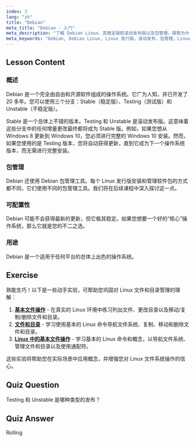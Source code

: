 ```yaml
---
index: 3
lang: "zh"
title: "Debian"
meta_title: "Debian - 入门"
meta_description: "了解 Debian Linux、其稳定版和滚动发布版以及包管理。探索为什么 Debian 是初学者和中级用户的绝佳核心操作系统。"
meta_keywords: "Debian, Debian Linux, Linux 发行版，滚动发布，包管理，Linux 教程，Linux 初学者，Linux 指南"
---
```


## Lesson Content

### 概述

Debian 是一个完全由自由和开源软件组成的操作系统。它广为人知，并已开发了 20 多年。您可以使用三个分支：Stable（稳定版）、Testing（测试版）和 Unstable（不稳定版）。

Stable 是一个总体上不错的版本。Testing 和 Unstable 是滚动发布版。这意味着这些分支中的任何增量更改最终都将成为 Stable 版。例如，如果您想从 Windows 8 更新到 Windows 10，您必须进行完整的 Windows 10 安装。然而，如果您使用的是 Testing 版本，您将自动获得更新，直到它成为下一个操作系统版本，而无需进行完整安装。

### 包管理

Debian 还使用 Debian 包管理工具。每个 Linux 发行版安装和管理软件包的方式都不同，它们使用不同的包管理工具。我们将在后续课程中深入探讨这一点。

### 可配置性

Debian 可能不会获得最新的更新，但它极其稳定。如果您想要一个好的“核心”操作系统，那么它就是您的不二之选。

### 用途

Debian 是一个适用于任何平台的总体上出色的操作系统。

## Exercise

熟能生巧！以下是一些动手实验，可帮助您巩固对 Linux 文件和目录管理的理解：

1.  **[基本文件操作](https://labex.io/zh/labs/linux-basic-files-operations-270248)** - 在真实的 Linux 环境中练习列出文件、更改目录以及移动/复制/删除文件和目录。
2.  **[文件和目录](https://labex.io/zh/labs/linux-files-and-directories-270246)** - 学习使用基本的 Linux 命令导航文件系统、复制、移动和删除文件和目录。
3.  **[Linux 中的基本文件操作](https://labex.io/zh/labs/linux-basic-file-operations-in-linux-18001)** - 学习基本的 Linux 命令和概念，以导航文件系统、管理文件和目录以及使用通配符。

这些实验将帮助您在实际场景中应用概念，并增强您对 Linux 文件系统操作的信心。

## Quiz Question

Testing 和 Unstable 是哪种类型的发布？

## Quiz Answer

Rolling
